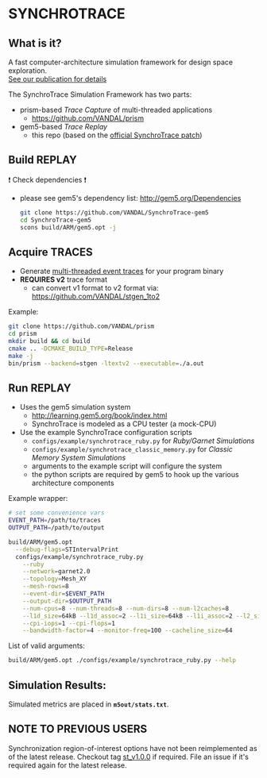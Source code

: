 # SYNCHROTRACE

## What is it?

A fast computer-architecture simulation framework for design space exploration.  
[See our publication for details](https://sites.tufts.edu/tcal/files/2018/09/2018_SynchroTrace_TACO.pdf)

The SynchroTrace Simulation Framework has two parts:

* prism-based *Trace Capture* of multi-threaded applications
  * https://github.com/VANDAL/prism
* gem5-based *Trace Replay*
  * this repo (based on the [official SynchroTrace patch](http://reviews.gem5.org/r/3687))


## Build REPLAY

:exclamation: Check dependencies :exclamation:
* please see gem5's dependency list: http://gem5.org/Dependencies

   ```sh
   git clone https://github.com/VANDAL/SynchroTrace-gem5
   cd SynchroTrace-gem5
   scons build/ARM/gem5.opt -j
   ```

## Acquire TRACES

* Generate [multi-threaded event traces][Prism] for your program binary
* **REQUIRES v2** trace format
  * can convert v1 format to v2 format via: https://github.com/VANDAL/stgen_1to2

Example:

   ```sh
   git clone https://github.com/VANDAL/prism
   cd prism
   mkdir build && cd build
   cmake .. -DCMAKE_BUILD_TYPE=Release
   make -j
   bin/prism --backend=stgen -ltextv2 --executable=./a.out
   ```


## Run REPLAY

* Uses the gem5 simulation system
  * http://learning.gem5.org/book/index.html
  * SynchroTrace is modeled as a CPU tester (a mock-CPU)
* Use the example SynchroTrace configuration scripts
  * `configs/example/synchrotrace_ruby.py` for *Ruby/Garnet Simulations*
  * `configs/example/synchrotrace_classic_memory.py` for *Classic Memory System Simulations*
  * arguments to the example script will configure the system
  * the python scripts are required by gem5 to hook up the various architecture components

Example wrapper:

   ```sh
   # set some convenience vars
   EVENT_PATH=/path/to/traces
   OUTPUT_PATH=/path/to/output
   
   build/ARM/gem5.opt                                                                          \
     --debug-flags=STIntervalPrint                                                               \
     configs/example/synchrotrace_ruby.py                                                      \
       --ruby                                                                                    \
       --network=garnet2.0                                                                       \
       --topology=Mesh_XY                                                                        \
       --mesh-rows=8                                                                             \
       --event-dir=$EVENT_PATH                                                                   \
       --output-dir=$OUTPUT_PATH                                                                 \
       --num-cpus=8 --num-threads=8 --num-dirs=8 --num-l2caches=8                                \
       --l1d_size=64kB --l1d_assoc=2 --l1i_size=64kB --l1i_assoc=2 --l2_size=4096kB --l2_assoc=8 \
       --cpi-iops=1 --cpi-flops=1                                                                \
       --bandwidth-factor=4 --monitor-freq=100 --cacheline_size=64
   ```

   List of valid arguments:

   ```sh
   build/ARM/gem5.opt ./configs/example/synchrotrace_ruby.py --help
   ```

## Simulation Results:

   Simulated metrics are placed in **`m5out/stats.txt`**.

## NOTE TO PREVIOUS USERS

Synchronization region-of-interest options have not been reimplemented as of the latest release.
Checkout tag [st_v1.0.0](https://github.com/VANDAL/SynchroTrace-gem5/releases/tag/st_v1.0.0) if
required. File an issue if it's required again for the latest release.

[Prism]: https://github.com/VANDAL/prism
